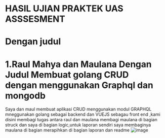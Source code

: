 # HASIL UJIAN PRAKTEK UAS  ASSSESMENT
# Dengan judul 
# 1.Raul Mahya dan Maulana Dengan Judul Membuat golang CRUD dengan menggunakan Graphql dan mongodb
Saya dan maul membuat aplikasi CRUD menggunakan modul GRAPHQL mneggunakan golang sebagai backend dan VUEJS sebagau front end ,kami disini membagi tugas antara raul dan maulana membagi maulana di bagian struck dan saya di bagian logic,untuk laporan sendiri saya membaginya maulana di bagian merapihkan di bagian laporan dan readme
![image](https://github.com/kerjabhakti/WS/blob/main/TugasBesar/TB-Raul-Dan-maul/WhatsApp%20Image%202023-06-08%20at%2008.02.56.jpg?raw=true)
